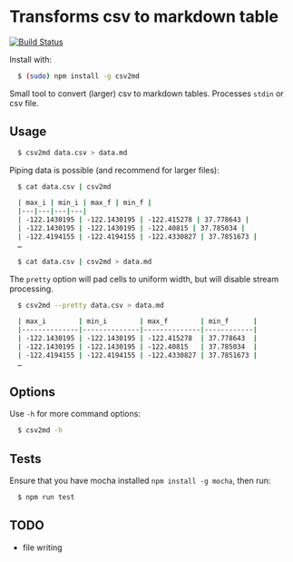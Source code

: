 # Transforms csv to markdown table

[![Build Status](https://travis-ci.org/pstaender/csv2md.svg?branch=travis_ci)](https://travis-ci.org/pstaender/csv2md)

Install with:

```sh
  $ (sudo) npm install -g csv2md
```

Small tool to convert (larger) csv to markdown tables. Processes `stdin` or csv file.

## Usage

```sh
  $ csv2md data.csv > data.md
```

Piping data is possible (and recommend for larger files):

```sh
  $ cat data.csv | csv2md

  | max_i | min_i | max_f | min_f |
  |---|---|---|---|
  | -122.1430195 | -122.1430195 | -122.415278 | 37.778643 |
  | -122.1430195 | -122.1430195 | -122.40815 | 37.785034 |
  | -122.4194155 | -122.4194155 | -122.4330827 | 37.7851673 |
  …
```

```sh
  $ cat data.csv | csv2md > data.md
```

The `pretty` option will pad cells to uniform width, but will disable stream processing.

```sh
  $ csv2md --pretty data.csv > data.md

  | max_i        | min_i        | max_f        | min_f      |
  |--------------|--------------|--------------|------------|
  | -122.1430195 | -122.1430195 | -122.415278  | 37.778643  |
  | -122.1430195 | -122.1430195 | -122.40815   | 37.785034  |
  | -122.4194155 | -122.4194155 | -122.4330827 | 37.7851673 |
  …
```

## Options

Use `-h` for more command options:

```sh
  $ csv2md -h
```

## Tests

Ensure that you have mocha installed `npm install -g mocha`, then run:

```sh
  $ npm run test
```

## TODO

  * file writing
